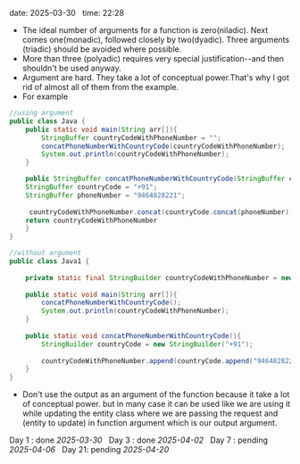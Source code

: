 date: 2025-03-30  
time: 22:28  

- The ideal number of arguments for a function is zero(niladic). Next comes one(monadic), followed closely by two(dyadic). Three arguments (triadic) should be avoided where possible.
- More than three (polyadic) requires very special justification--and then shouldn't be used anyway.
- Argument are hard. They take a lot of conceptual power.That's why I got rid of almost all of them from the example.
- For example
```java
//using argument
public class Java {
	public static void main(String arr[]){
		StringBuffer countryCodeWithPhoneNumber = "";
		concatPhoneNumberWithCountryCode(countryCodeWithPhoneNumber);
		System.out.println(countryCodeWithPhoneNumber);
	}

	public StringBuffer concatPhoneNumberWithCountryCode(StringBuffer countryCodeWithPhoneNumber){
	StringBuffer countryCode = "+91";
	StringBuffer phoneNumber = "9464828221";
	
	 countryCodeWithPhoneNumber.concat(countryCode.concat(phoneNumber));
	return countryCodeWithPhoneNumber
	}
}
```

```java
//without argument
public class Java1 {  
  
    private static final StringBuilder countryCodeWithPhoneNumber = new StringBuilder();  
  
    public static void main(String arr[]){  
        concatPhoneNumberWithCountryCode();  
        System.out.println(countryCodeWithPhoneNumber);  
    }  
  
    public static void concatPhoneNumberWithCountryCode(){  
        StringBuilder countryCode = new StringBuilder("+91");  
  
        countryCodeWithPhoneNumber.append(countryCode.append("9464828221"));  
    }  
}
```

- Don't use the output as an argument of the function because it  take a lot of conceptual power. but in many case it can be used like we are using it while updating the entity class where we are passing the request and (entity to update) in function argument which is our output argument.

Day 1 : done *2025-03-30*  
Day 3 : done *2025-04-02*  
Day 7 : pending *2025-04-06*  
Day 21: pending *2025-04-20*